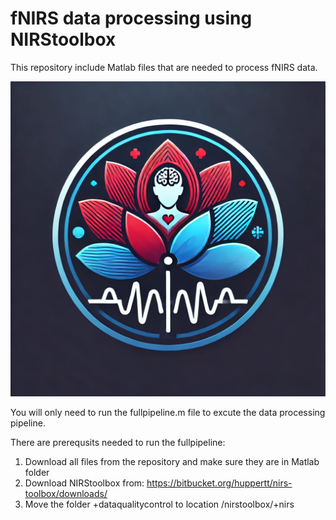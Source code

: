 # fNIRS data processing using NIRStoolbox

This repository include Matlab files that are needed to process fNIRS data.

![Project Logo](fNIRS-analysis-logo.webp)


You will only need to run the fullpipeline.m file to excute the data processing pipeline.

There are prerequsits needed to run the fullpipeline:
1) Download all files from the repository and make sure they are in Matlab folder
2) Download NIRStoolbox from: https://bitbucket.org/huppertt/nirs-toolbox/downloads/
3) Move the folder +dataqualitycontrol to location /nirstoolbox/+nirs 
